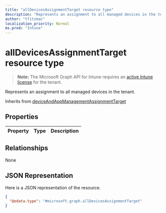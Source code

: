 ```yaml
---
title: "allDevicesAssignmentTarget resource type"
description: "Represents an assignment to all managed devices in the tenant."
author: "tfitzmac"
localization_priority: Normal
ms.prod: "Intune"
---
```


# allDevicesAssignmentTarget resource type

> **Note:** The Microsoft Graph API for Intune requires an [active Intune license](https://go.microsoft.com/fwlink/?linkid=839381) for the tenant.

Represents an assignment to all managed devices in the tenant.


Inherits from [deviceAndAppManagementAssignmentTarget](../resources/intune-shared-deviceandappmanagementassignmenttarget.md)

## Properties
|Property|Type|Description|
|:---|:---|:---|

## Relationships
None

## JSON Representation
Here is a JSON representation of the resource.
<!-- {
  "blockType": "resource",
  "@odata.type": "microsoft.graph.allDevicesAssignmentTarget"
}
-->
``` json
{
  "@odata.type": "#microsoft.graph.allDevicesAssignmentTarget"
}
```



